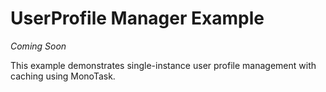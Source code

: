 # UserProfile Manager Example

*Coming Soon*

This example demonstrates single-instance user profile management with caching using MonoTask.

